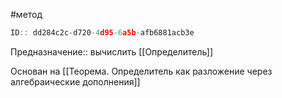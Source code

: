 #метод

```javascript
ID:: dd284c2c-d720-4d95-6a5b-afb6881acb3e
```

Предназначение:: вычислить [[Определитель]]

Основан на [[Теорема. Определитель как разложение через алгебраические дополнения]]
